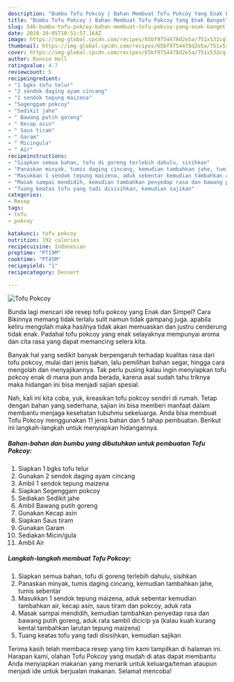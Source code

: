 ```yaml
---
description: "Bumbu Tofu Pokcoy | Bahan Membuat Tofu Pokcoy Yang Enak Banget"
title: "Bumbu Tofu Pokcoy | Bahan Membuat Tofu Pokcoy Yang Enak Banget"
slug: 546-bumbu-tofu-pokcoy-bahan-membuat-tofu-pokcoy-yang-enak-banget
date: 2020-10-05T10:51:57.164Z
image: https://img-global.cpcdn.com/recipes/65bf9754478d2e5a/751x532cq70/tofu-pokcoy-foto-resep-utama.jpg
thumbnail: https://img-global.cpcdn.com/recipes/65bf9754478d2e5a/751x532cq70/tofu-pokcoy-foto-resep-utama.jpg
cover: https://img-global.cpcdn.com/recipes/65bf9754478d2e5a/751x532cq70/tofu-pokcoy-foto-resep-utama.jpg
author: Ronnie Hall
ratingvalue: 4.7
reviewcount: 5
recipeingredient:
- "1 bgks tofu telur"
- "2 sendok daging ayam cincang"
- "1 sendok tepung maizena"
- "Segenggam pokcoy"
- "Sedikit jahe"
- " Bawang putih goreng"
- " Kecap asin"
- " Saus tiram"
- " Garam"
- " Micingula"
- " Air"
recipeinstructions:
- "Siapkan semua bahan, tofu di goreng terlebih dahulu, sisihkan"
- "Panaskan minyak, tumis daging cincang, kemudian tambahkan jahe, tumis sebentar"
- "Masukkan 1 sendok tepung maizena, aduk sebentar kemudian tambahkan air, kecap asin, saus tiram dan pokcoy, aduk rata"
- "Masak sampai mendidih, kemudian tambahkan penyedap rasa dan bawang putih goreng, aduk rata sambil dicicip ya (kalau kuah kurang kental tambahkan larutan tepung maizena)"
- "Tuang keatas tofu yang tadi disisihkan, kemudian sajikan"
categories:
- Resep
tags:
- tofu
- pokcoy

katakunci: tofu pokcoy 
nutrition: 192 calories
recipecuisine: Indonesian
preptime: "PT19M"
cooktime: "PT45M"
recipeyield: "1"
recipecategory: Dessert

---
```



![Tofu Pokcoy](https://img-global.cpcdn.com/recipes/65bf9754478d2e5a/751x532cq70/tofu-pokcoy-foto-resep-utama.jpg)

Bunda lagi mencari ide resep tofu pokcoy yang Enak dan Simpel? Cara Bikinnya memang tidak terlalu sulit namun tidak gampang juga. apabila keliru mengolah maka hasilnya tidak akan memuaskan dan justru cenderung tidak enak. Padahal tofu pokcoy yang enak selayaknya mempunyai aroma dan cita rasa yang dapat memancing selera kita.

Banyak hal yang sedikit banyak berpengaruh terhadap kualitas rasa dari tofu pokcoy, mulai dari jenis bahan, lalu pemilihan bahan segar, hingga cara mengolah dan menyajikannya. Tak perlu pusing kalau ingin menyiapkan tofu pokcoy enak di mana pun anda berada, karena asal sudah tahu triknya maka hidangan ini bisa menjadi sajian spesial.




Nah, kali ini kita coba, yuk, kreasikan tofu pokcoy sendiri di rumah. Tetap dengan bahan yang sederhana, sajian ini bisa memberi manfaat dalam membantu menjaga kesehatan tubuhmu sekeluarga. Anda bisa membuat Tofu Pokcoy menggunakan 11 jenis bahan dan 5 tahap pembuatan. Berikut ini langkah-langkah untuk menyiapkan hidangannya.

<!--inarticleads1-->

##### Bahan-bahan dan bumbu yang dibutuhkan untuk pembuatan Tofu Pokcoy:

1. Siapkan 1 bgks tofu telur
1. Gunakan 2 sendok daging ayam cincang
1. Ambil 1 sendok tepung maizena
1. Siapkan Segenggam pokcoy
1. Sediakan Sedikit jahe
1. Ambil  Bawang putih goreng
1. Gunakan  Kecap asin
1. Siapkan  Saus tiram
1. Gunakan  Garam
1. Sediakan  Micin/gula
1. Ambil  Air




<!--inarticleads2-->

##### Langkah-langkah membuat Tofu Pokcoy:

1. Siapkan semua bahan, tofu di goreng terlebih dahulu, sisihkan
1. Panaskan minyak, tumis daging cincang, kemudian tambahkan jahe, tumis sebentar
1. Masukkan 1 sendok tepung maizena, aduk sebentar kemudian tambahkan air, kecap asin, saus tiram dan pokcoy, aduk rata
1. Masak sampai mendidih, kemudian tambahkan penyedap rasa dan bawang putih goreng, aduk rata sambil dicicip ya (kalau kuah kurang kental tambahkan larutan tepung maizena)
1. Tuang keatas tofu yang tadi disisihkan, kemudian sajikan




Terima kasih telah membaca resep yang tim kami tampilkan di halaman ini. Harapan kami, olahan Tofu Pokcoy yang mudah di atas dapat membantu Anda menyiapkan makanan yang menarik untuk keluarga/teman ataupun menjadi ide untuk berjualan makanan. Selamat mencoba!
